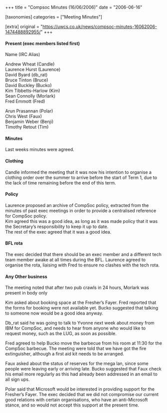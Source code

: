 +++
title = "Compsoc Minutes (16/06/2006)"
date = "2006-06-16"

[taxonomies]
categories = ["Meeting Minutes"]

[extra]
original = "https://uwcs.co.uk/news/compsoc-minutes-16062006-1474488892955/"
+++

#### Present (exec members listed first)

Name (IRC Alias)

Andrew Wheat (Candle)  
Laurence Hurst (Laurence)  
David Byard (db\_rat)  
Bruce Tinton (Bruce)  
David Buckley (Bucko)  
Kim Tibbetts-Harlow (Kim)  
Sean Connolly (Morlark)  
Fred Emmott (Fred)

Arun Prasannan (Polar)  
Chris West (Faux)  
Benjamin Weber (Benji)  
Timothy Retout (Tim)

#### Minutes

Last weeks minutes were agreed.

#### Clothing

Candle informed the meeting that it was now his intention to organise a clothing order over the summer to arrive before the start of Term 1, due to the lack of time remaining before the end of this term.

#### Policy

Laurence proposed an archive of CompSoc policy, extracted from the minutes of past exec meetings in order to provide a centralised reference for CompSoc policy.  
Kim agreed this was a good idea, as long as it was made policy that it was the Secretary’s responsibility to keep it up to date.  
The rest of the exec agreed that it was a good idea.

#### BFL rota

The exec decided that there should be an exec member and a different tech team member awake at all times during the BFL. Laurence agreed to organise the rota, liaising with Fred to ensure no clashes with the tech rota.

#### Any Other business

The meeting noted that after two pub crawls in 24 hours, Morlark was present in body only

Kim asked about booking space at the Fresher’s Fayer. Fred reported that the forms for booking were not available yet. Bucko suggested that talking to someone now would be a good idea anyway.

Db\_rat said he was going to talk to Yvonne next week about money from IBM for CompSoc, and needs to hear from anyone who would like to request money, such as the LUG, as soon as possible.

Fred agreed to help Bucko move the barbecue from his room at 11:30 for the CompSoc barbecue. The meeting were told that we have got the fire extinguisher, although a first aid kit needs to be arranged.

Faux asked about the status of reserves for the mega lan, since some people were leaving early or arriving late. Bucko suggested that Faux check his email more regularly as this had already been addressed in an email to all sign ups.

Polar said that Microsoft would be interested in providing support for the Fresher’s Fayer. The exec decided that we did not compromise our current good relations with certain organisations, who have an anti-Microsoft stance, and so would not accept this support at the present time.

